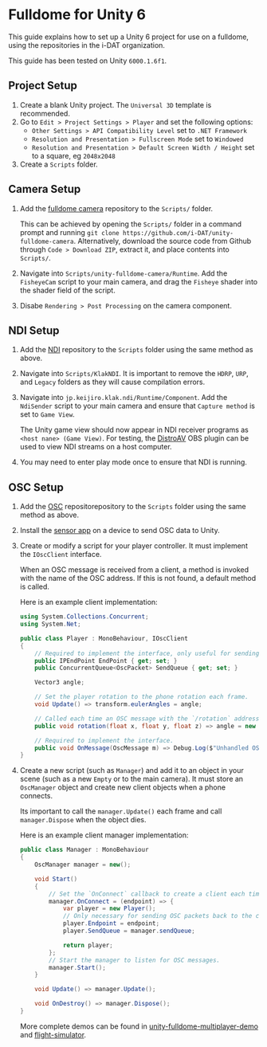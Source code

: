 # Fulldome for Unity 6

This guide explains how to set up a Unity 6 project for use on a fulldome, using the repositories in the i-DAT organization.

This guide has been tested on Unity `6000.1.6f1`.

## Project Setup

1. Create a blank Unity project. The `Universal 3D` template is recommended.
2. Go to `Edit > Project Settings > Player` and set the following options:
    - `Other Settings > API Compatibility Level` set to `.NET Framework`
    - `Resolution and Presentation > Fullscreen Mode` set to `Windowed`
    - `Resolution and Presentation > Default Screen Width / Height` set to a square, eg `2048x2048`
3. Create a `Scripts` folder.

## Camera Setup

1. Add the [fulldome camera](https://github.com/i-DAT/unity-fulldome-camera) repository to the `Scripts/` folder.

   This can be achieved by opening the `Scripts/` folder in a command prompt and running `git clone https://github.com/i-DAT/unity-fulldome-camera`.
   Alternatively, download the source code from Github through `Code > Download ZIP`, extract it, and place contents into `Scripts/`.

2. Navigate into `Scripts/unity-fulldome-camera/Runtime`.
   Add the `FisheyeCam` script to your main camera, and drag the `Fisheye` shader into the shader field of the script.

3. Disabe `Rendering > Post Processing` on the camera component. 

## NDI Setup

1. Add the [NDI](https://github.com/keijiro/KlakNDI) repository to the `Scripts` folder using the same method as above.

2. Navigate into `Scripts/KlakNDI`. It is important to remove the `HDRP`, `URP`, and `Legacy` folders as they will cause compilation errors.

3. Navigate into `jp.keijiro.klak.ndi/Runtime/Component`. Add the `NdiSender` script to your main camera and ensure that `Capture method` is set to `Game View`.
   
   The Unity game view should now appear in NDI receiver programs as `<host nane> (Game View)`.
   For testing, the [DistroAV](https://github.com/DistroAV/DistroAV) OBS plugin can be used to view NDI streams on a host computer.

4. You may need to enter play mode once to ensure that NDI is running.

## OSC Setup

1. Add the [OSC](https://github.com/i-DAT/unity-osc) repositorepository to the `Scripts` folder using the same method as above.

2. Install the [sensor app](https://github.com/i-DAT/sensor-app) on a device to send OSC data to Unity.

3. Create or modify a script for your player controller. It must implement the `IOscClient` interface.
 
   When an OSC message is received from a client, a method is invoked with the name of the OSC address.
   If this is not found, a default method is called.

   Here is an example client implementation:
    ```csharp
    using System.Collections.Concurrent;
    using System.Net;

    public class Player : MonoBehaviour, IOscClient
    {
        // Required to implement the interface, only useful for sending OSC packets back to the client.
        public IPEndPoint EndPoint { get; set; }
        public ConcurrentQueue<OscPacket> SendQueue { get; set; }

        Vector3 angle;

        // Set the player rotation to the phone rotation each frame.
        void Update() => transform.eulerAngles = angle;

        // Called each time an OSC message with the `/rotation` address is sent from the phone.
        public void rotation(float x, float y, float z) => angle = new Vector3(x, y, z) * Mathf.Rad2Deg;

        // Required to implement the interface.
        public void OnMessage(OscMessage m) => Debug.Log($"Unhandled OSC message {m}!");
    }
    ```

4. Create a new script (such as `Manager`) and add it to an object in your scene (such as a new `Empty` or to the main camera).
   It must store an `OscManager` object and create new client objects when a phone connects.

   Its important to call the `manager.Update()` each frame and call `manager.Dispose` when the object dies.

   Here is an example client manager implementation:
    ```csharp
    public class Manager : MonoBehaviour
    {
        OscManager manager = new();

        void Start()
        {
            // Set the `OnConnect` callback to create a client each time a phone connects.
            manager.OnConnect = (endpoint) => {
                var player = new Player();
                // Only necessary for sending OSC packets back to the client.
                player.Endpoint = endpoint;
                player.SendQueue = manager.sendQueue;

                return player;
            };
            // Start the manager to listen for OSC messages.
            manager.Start();
        }

        void Update() => manager.Update();

        void OnDestroy() => manager.Dispose();
    }
    ```

    More complete demos can be found in [unity-fulldome-multiplayer-demo](https://github.com/i-DAT/unity-fulldome-multiplayer-demo) and [flight-simulator](https://github.com/i-DAT/flight-simulator).